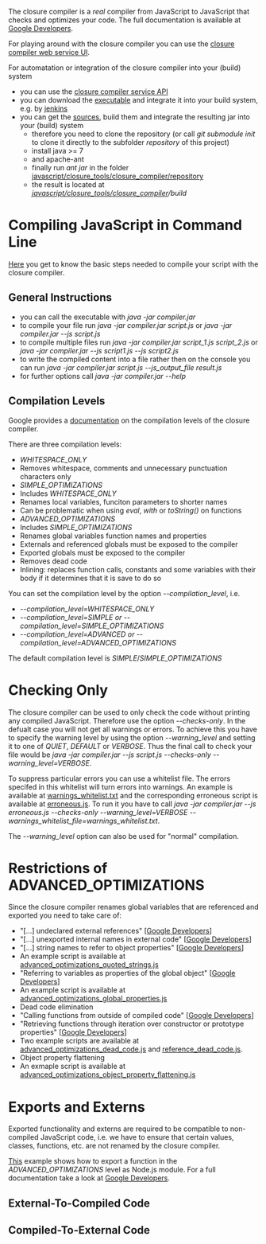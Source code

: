 The closure compiler is a _real_ compiler from JavaScript to JavaScript that checks and optimizes your code. The full documentation is available at [Google Developers](https://developers.google.com/closure/compiler/).

For playing around with the closure compiler you can use the [closure compiler web service UI](http://closure-compiler.appspot.com/home).

For automatation or integration of the closure compiler into your (build) system
* you can use the [closure compiler service API](https://developers.google.com/closure/compiler/docs/gettingstarted_api)
* you can download the [executable](http://dl.google.com/closure-compiler/compiler-latest.zip) and integrate it into your build system, e.g. by [jenkins](https://jenkins-ci.org/)
* you can get the [sources](https://github.com/google/closure-compiler), build them and integrate the resulting jar into your (build) system
  * therefore you need to clone the repository (or call _git submodule init_ to clone it directly to the subfolder _repository_ of this project)
  * install java >= 7
  * and apache-ant
  * finally run _ant jar_ in the folder [javascript/closure_tools/closure_compiler/repository](https://github.com/google/closure-compiler)
  * the result is located at _[javascript/closure_tools/closure_compiler](https://github.com/google/closure-compiler)/build_

# Compiling JavaScript in Command Line
[Here](https://developers.google.com/closure/compiler/docs/gettingstarted_app) you get to know the basic steps needed to compile your script with the closure compiler.

## General Instructions
* you can call the executable with _java -jar compiler.jar_
* to compile your file run _java -jar compiler.jar script.js_ or _java -jar compiler.jar --js script.js_
* to compile multiple files run _java -jar compiler.jar script&#95;1.js script&#95;2.js_ or _java -jar compiler.jar --js script1.js --js script2.js_
* to write the compiled content into a file rather then on the console you can run _java -jar compiler.jar script.js --js&#95;output&#95;file result.js_
* for further options call _java -jar compiler.jar --help_

## Compilation Levels
Google provides a [documentation](https://developers.google.com/closure/compiler/docs/compilation_levels) on the compilation levels of the closure compiler.

There are three compilation levels:
* _WHITESPACE&#95;ONLY_
 * Removes whitespace, comments and unnecessary punctuation characters only
* _SIMPLE&#95;OPTIMIZATIONS_
 * Includes _WHITESPACE&#95;ONLY_
 * Renames local variables, funciton parameters to shorter names
 * Can be problematic when using _eval_, _with_ or _toString()_ on functions
* _ADVANCED&#95;OPTIMIZATIONS_
 * Includes _SIMPLE&#95;OPTIMIZATIONS_
 * Renames global variables function names and properties
  * Externals and referenced globals must be exposed to the compiler
  * Exported globals must be exposed to the compiler
 * Removes dead code
 * Inlining: replaces function calls, constants and some variables with their body if it determines that it is save to do so

You can set the compilation level by the option _--compilation&#95;level_, i.e.
* _--compilation&#95;level=WHITESPACE&#95;ONLY_
* _--compilation&#95;level=SIMPLE or --compilation&#95;level=SIMPLE&#95;OPTIMIZATIONS_
* _--compilation&#95;level=ADVANCED or --compilation&#95;level=ADVANCED&#95;OPTIMIZATIONS_

The default compilation level is _SIMPLE_/_SIMPLE&#95;OPTIMIZATIONS_

# Checking Only
The closure compiler can be used to only check the code without printing any compiled JavaScript. Therefore use the option _--checks-only_. In the defualt case you will not get all warnings or errors. To achieve this you have to specify the warning level by using the option _--warning&#95;level_ and setting it to one of _QUIET_, _DEFAULT_ or _VERBOSE_. Thus the final call to check your file would be _java -jar compiler.jar --js script.js --checks-only --warning&#95;level=VERBOSE_.

To suppress particular errors you can use a whitelist file. The errors specifed in this whitelist will turn errors into warnings. An example is available at [warnings_whitelist.txt](warnings_whitelist.txt) and the corresponding erroneous script is available at [erroneous.js](erroneous.js). To run it you have to call _java -jar compiler.jar --js erroneous.js --checks-only --warning&#95;level=VERBOSE --warnings&#95;whitelist&#95;file=warnings&#95;whitelist.txt_.

The _--warning&#95;level_ option can also be used for "normal" compilation.

# Restrictions of ADVANCED_OPTIMIZATIONS
Since the closure compiler renames global variables that are referenced and exported you need to take care of:
* "[...] undeclared external references" [[Google Developers](https://developers.google.com/closure/compiler/docs/limitations)]
* "[...] unexported internal names in external code" [[Google Developers](https://developers.google.com/closure/compiler/docs/limitations)]
* "[...] string names to refer to object properties" [[Google Developers](https://developers.google.com/closure/compiler/docs/limitations)]
 * An example script is available at [advanced&#95;optimizations&#95;quoted&#95;strings.js
](advanced_optimizations_quoted_strings.js)
* "Referring to variables as properties of the global object" [[Google Developers](https://developers.google.com/closure/compiler/docs/limitations)]
 * An example script is available at [advanced&#95;optimizations&#95;global&#95;properties.js
](advanced_optimizations_global_properties.js)
* Dead code elimination
 * "Calling  functions from outside of compiled code" [[Google Developers](https://developers.google.com/closure/compiler/docs/limitations)]
 * "Retrieving functions through iteration over constructor or prototype properties" [[Google Developers](https://developers.google.com/closure/compiler/docs/limitations)]
 * Two example scripts are available at [advanced&#95;optimizations&#95;dead&#95;code.js](advanced_optimizations_dead_code.js) and [reference&#95;dead&#95;code.js](reference_dead_code.js).
* Object property flattening
 * An exmaple script is available at [advanced&#95;optimizations&#95;object&#95;property&#95;flattening.js](advanced_optimizations_object_property_flattening.js)

# Exports and Externs
Exported functionality and externs are required to be compatible to non-compiled JavaScript code, i.e. we have to ensure that certain values, classes, functions, etc. are not renamed by the closure compiler.

[This](advanced_optimizations_export.js) example shows how to export a function in the _ADVANCED&#95;OPTIMIZATIONS_ level as Node.js module. For a full documentation take a look at [Google Developers](https://developers.google.com/closure/compiler/docs/api-tutorial3#dangers).

## External-To-Compiled Code

## Compiled-To-External Code
